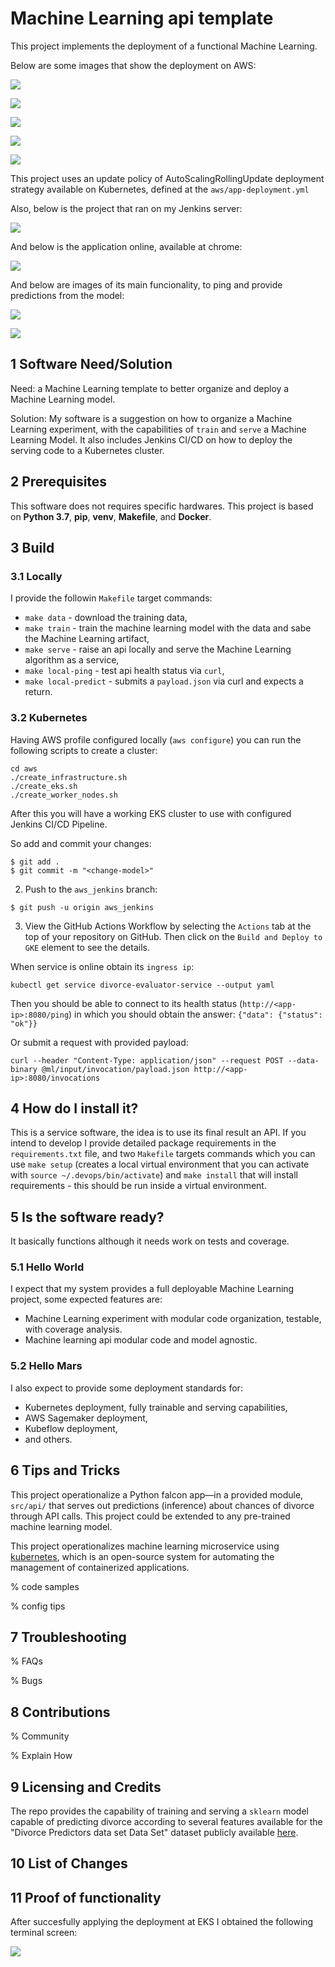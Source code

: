 # Machine Learning api template

This project implements the deployment of a functional Machine Learning.

Below are some images that show the deployment on AWS:

![](https://github.com/ricoms/ml-api-template/blob/master/static/create_eks.png)

![](https://github.com/ricoms/ml-api-template/blob/master/static/create_infrastructure.png)

![](https://github.com/ricoms/ml-api-template/blob/master/static/create_worker_nodes.png)

![](https://github.com/ricoms/ml-api-template/blob/master/static/cloudformation.png)

![](https://github.com/ricoms/ml-api-template/blob/master/static/awsEKS.png)

This project uses an update policy of AutoScalingRollingUpdate deployment strategy available on Kubernetes, defined at the `aws/app-deployment.yml`

Also, below is the project that ran on my Jenkins server:

![](https://github.com/ricoms/ml-api-template/blob/master/static/jenkins.png)

And below is the application online, available at chrome:

![](https://github.com/ricoms/ml-api-template/blob/master/static/chrome_address.png)

And below are images of its main funcionality, to ping and provide predictions from the model:

![](https://github.com/ricoms/ml-api-template/blob/master/static/terminal_call.png)

![](https://github.com/ricoms/ml-api-template/blob/master/static/terminal_request_prediction.png)

## 1 Software Need/Solution

Need: a Machine Learning template to better organize and deploy a Machine Learning model.

Solution: My software is a suggestion on how to organize a Machine Learning experiment, with the capabilities of `train` and `serve` a Machine Learning Model. It also includes Jenkins CI/CD on how to deploy the serving code to a Kubernetes cluster.


## 2 Prerequisites

This software does not requires specific hardwares. This project is based on **Python 3.7**, **pip**, **venv**, **Makefile**, and **Docker**.

## 3 Build

### 3.1 Locally

I provide the followin `Makefile` target commands:
* `make data` - download the training data,
* `make train` - train the machine learning model with the data and sabe the Machine Learning artifact,
* `make serve` - raise an api locally and serve the Machine Learning algorithm as a service,
* `make local-ping` - test api health status via `curl`,
* `make local-predict` - submits a `payload.json` via curl and expects a return.

### 3.2 Kubernetes

Having AWS profile configured locally (`aws configure`) you can run the following scripts to create a cluster:

```
cd aws
./create_infrastructure.sh
./create_eks.sh
./create_worker_nodes.sh
```

After this you will have a working EKS cluster to use with configured Jenkins CI/CD Pipeline.

So add and commit your changes:

```
$ git add .
$ git commit -m "<change-model>"
```

2. Push to the `aws_jenkins` branch:

```
$ git push -u origin aws_jenkins
```

3. View the GitHub Actions Workflow by selecting the `Actions` tab at the top of your repository on GitHub. Then click on the `Build and Deploy to GKE` element to see the details.

When service is online obtain its `ingress ip`:
```
kubectl get service divorce-evaluator-service --output yaml
```

Then you should be able to connect to its health status (`http://<app-ip>:8080/ping`) in which you should obtain the answer: `{"data": {"status": "ok"}}`

Or submit a request with provided payload:

```
curl --header "Content-Type: application/json" --request POST --data-binary @ml/input/invocation/payload.json http://<app-ip>:8080/invocations
```

## 4 How do I install it?

This is a service software, the idea is to use its final result an API. If you intend to develop I provide detailed package requirements in the `requirements.txt` file, and two `Makefile` targets commands which you can use `make setup` (creates a local virtual environment that you can activate with `source ~/.devops/bin/activate`) and `make install` that will install requirements - this should be run inside a virtual environment.

## 5 Is the software ready?

It basically functions although it needs work on tests and coverage.

### 5.1 Hello World

I expect that my system provides a full deployable Machine Learning project, some expected features are:
* Machine Learning experiment with modular code organization, testable, with coverage analysis.
* Machine learning api modular code and model agnostic.

### 5.2 Hello Mars

I also expect to provide some deployment standards for:
* Kubernetes deployment, fully trainable and serving capabilities,
* AWS Sagemaker deployment,
* Kubeflow deployment,
* and others.


## 6 Tips and Tricks

This project operationalize a Python falcon app—in a provided module, `src/api/` that serves out predictions (inference) about chances of divorce through API calls. This project could be extended to any pre-trained machine learning model.

This project operationalizes machine learning microservice using [kubernetes](https://kubernetes.io/), which is an open-source system for automating the management of containerized applications.

% code samples

% config tips

## 7 Troubleshooting

% FAQs

% Bugs

## 8 Contributions

% Community

% Explain How

## 9 Licensing and Credits

The repo provides the capability of training and serving a `sklearn` model capable of predicting divorce according to several features available for the "Divorce Predictors data set Data Set" dataset publicly available [here](https://archive.ics.uci.edu/ml/datasets/Divorce+Predictors+data+set).


## 10 List of Changes

## 11 Proof of functionality

After succesfully applying the deployment at EKS I obtained the following terminal screen:

![](https://github.com/ricoms/ml-api-template/blob/master/static/evaluator-service-and-predict.png)

